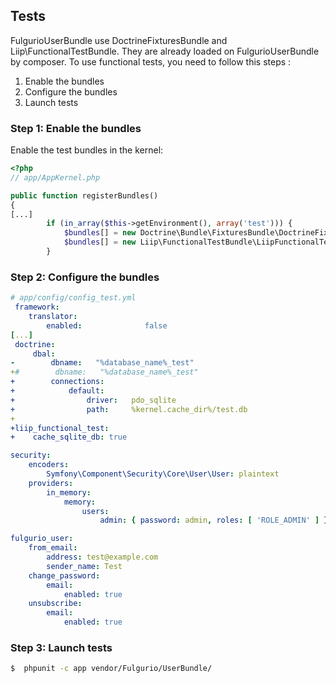 ## Tests
FulgurioUserBundle use DoctrineFixturesBundle and Liip\FunctionalTestBundle. They are already loaded on FulgurioUserBundle by composer.
To use functional tests, you need to follow this steps :
1. Enable the bundles
2. Configure the bundles
3. Launch tests

### Step 1: Enable the bundles

Enable the test bundles in the kernel:

``` php
<?php
// app/AppKernel.php

public function registerBundles()
{
[...]
        if (in_array($this->getEnvironment(), array('test'))) {
            $bundles[] = new Doctrine\Bundle\FixturesBundle\DoctrineFixturesBundle();
            $bundles[] = new Liip\FunctionalTestBundle\LiipFunctionalTestBundle();
        }
```
### Step 2: Configure the bundles

``` yaml
# app/config/config_test.yml
 framework:
    translator:
        enabled:              false
[...]
 doctrine:
     dbal:
-        dbname:   "%database_name%_test"
+#        dbname:   "%database_name%_test"
+        connections:
+            default:
+                driver:   pdo_sqlite
+                path:     %kernel.cache_dir%/test.db
+
+liip_functional_test:
+    cache_sqlite_db: true

security:
    encoders:
        Symfony\Component\Security\Core\User\User: plaintext
    providers:
        in_memory:
            memory:
                users:
                    admin: { password: admin, roles: [ 'ROLE_ADMIN' ] }

fulgurio_user:
    from_email:
        address: test@example.com
        sender_name: Test
    change_password:
        email:
            enabled: true
    unsubscribe:
        email:
            enabled: true
```

### Step 3: Launch tests
``` bash
$  phpunit -c app vendor/Fulgurio/UserBundle/
```
